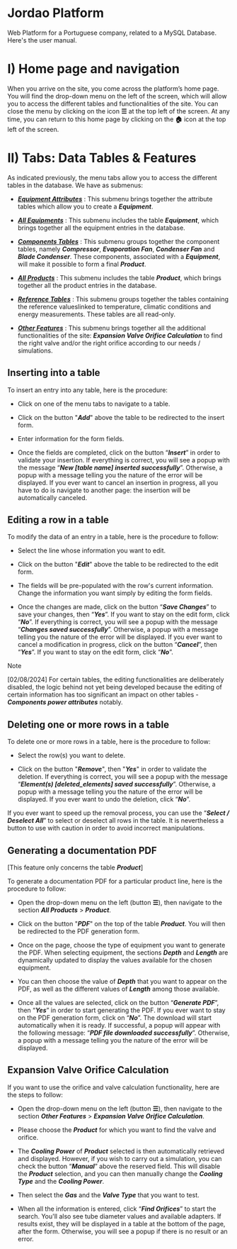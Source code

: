 # Jordao Platform
Web Platform for a Portuguese company, related to a MySQL Database.
Here's the user manual.

# I) Home page and navigation

When you arrive on the site, you come across the platform’s home page. You will find the drop-down menu on the left of the screen, which will allow you to access the different tables and functionalities of the site. You can close the menu by clicking on the icon **☰** at the top left of the screen. At any time, you can return to this home page by clicking on the **🏠︎** icon at the top left of the screen.



# II) Tabs: Data Tables & Features

As indicated previously, the menu tabs allow you to access the different tables in the database.
We have as submenus:

- <ins>***Equipment Attributes***</ins> : This submenu brings together the attribute tables which allow you to create a ***Equipment***.

- <ins>***All Equipments***</ins> : This submenu includes the table ***Equipment***, which brings together all the equipment entries in the database.

- <ins>***Components Tables***</ins> : This submenu groups together the component tables, namely ***Compressor***, ***Evaporation Fan***, ***Condenser Fan*** and ***Blade Condenser***. These components, associated with a ***Equipment***, will make it possible to form a final ***Product***.

- <ins>***All Products***</ins> : This submenu includes the table ***Product***, which brings together all the product entries in the database.

- <ins>***Reference Tables***</ins> : This submenu groups together the tables containing the reference values ​​linked to temperature, climatic conditions and energy measurements. These tables are all read-only.

- <ins>***Other Features***</ins> : This submenu brings together all the additional functionalities of the site: ***Expansion Valve Orifice Calculation*** to find the right valve and/or the right orifice according to our needs / simulations.

## Inserting into a table

To insert an entry into any table, here is the procedure:

- Click on one of the menu tabs to navigate to a table.

- Click on the button "***Add***" above the table to be redirected to the insert form.

- Enter information for the form fields.

- Once the fields are completed, click on the button “***Insert***” in order to validate your insertion. 
If everything is correct, you will see a popup with the message “***New \[table name] inserted successfully***”. Otherwise, a popup with a message telling you the nature of the error will be displayed.
If you ever want to cancel an insertion in progress, all you have to do is navigate to another page: the insertion will be automatically canceled.


## Editing a row in a table

To modify the data of an entry in a table, here is the procedure to follow:

- Select the line whose information you want to edit.

- Click on the button "***Edit***" above the table to be redirected to the edit form.

- The fields will be pre-populated with the row's current information. Change the information you want simply by editing the form fields.

- Once the changes are made, click on the button “***Save Changes***” to save your changes, then “***Yes***”. If you want to stay on the edit form, click “***No***”.
If everything is correct, you will see a popup with the message “***Changes saved successfully***”. Otherwise, a popup with a message telling you the nature of the error will be displayed.
If you ever want to cancel a modification in progress, click on the button “***Cancel***”, then “***Yes***”. If you want to stay on the edit form, click “***No***”.

>[!NOTE]
> \[02/08/2024] For certain tables, the editing functionalities are deliberately disabled, the logic behind not yet being developed because the editing of certain information has too significant an impact on other tables - ***Components power attributes*** notably.




## Deleting one or more rows in a table

To delete one or more rows in a table, here is the procedure to follow:

- Select the row(s) you want to delete.

- Click on the button "***Remove***", then "***Yes***" in order to validate the deletion.
If everything is correct, you will see a popup with the message “***Element(s) \[deleted_elements] saved successfully***”. Otherwise, a popup with a message telling you the nature of the error will be displayed.
If you ever want to undo the deletion, click “***No***”.


If you ever want to speed up the removal process, you can use the “***Select / Deselect All***” to select or deselect all rows in the table. It is nevertheless a button to use with caution in order to avoid incorrect manipulations.


## Generating a documentation PDF

\[This feature only concerns the table ***Product***]

To generate a documentation PDF for a particular product line, here is the procedure to follow:

- Open the drop-down menu on the left (button **☰**), then navigate to the section ***All Products*** > ***Product***.

- Click on the button "***PDF***" on the top of the table ***Product***. You will then be redirected to the PDF generation form.

- Once on the page, choose the type of equipment you want to generate the PDF. When selecting equipment, the sections ***Depth*** and ***Length*** are dynamically updated to display the values ​​available for the chosen equipment.

- You can then choose the value of ***Depth*** that you want to appear on the PDF, as well as the different values ​​of ***Length*** among those available.

- Once all the values ​​are selected, click on the button “***Generate PDF***”, then “***Yes***” in order to start generating the PDF. If you ever want to stay on the PDF generation form, click on “***No***”.
The download will start automatically when it is ready. If successful, a popup will appear with the following message: “***PDF file downloaded successfully***”. Otherwise, a popup with a message telling you the nature of the error will be displayed.

## Expansion Valve Orifice Calculation

If you want to use the orifice and valve calculation functionality, here are the steps to follow:

- Open the drop-down menu on the left (button **☰**), then navigate to the section ***Other Features*** > ***Expansion Valve Orifice Calculation***. 

- Please choose the ***Product*** for which you want to find the valve and orifice.

- The ***Cooling Power*** of ***Product*** selected is then automatically retrieved and displayed. 
However, if you wish to carry out a simulation, you can check the button “***Manual***” above the reserved field. This will disable the ***Product*** selection, and you can then manually change the ***Cooling Type*** and the ***Cooling Power***.

- Then select the ***Gas*** and the ***Valve Type*** that you want to test.

- When all the information is entered, click “***Find Orifices***” to start the search. You'll also see tube diameter values and available adapters.
If results exist, they will be displayed in a table at the bottom of the page, after the form. Otherwise, you will see a popup if there is no result or an error.

